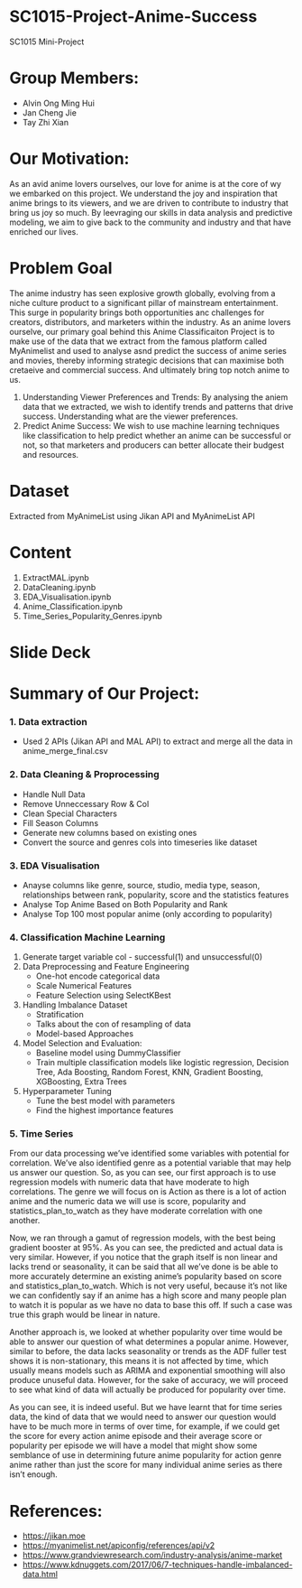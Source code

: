 # SC1015-Project-Anime-Success
SC1015 Mini-Project


# Group Members:
- Alvin Ong Ming Hui
- Jan Cheng Jie
- Tay Zhi Xian

# Our Motivation:
As an avid anime lovers ourselves, our love for anime is at the core of wy we embarked on this project. We understand the joy and inspiration that anime brings to its viewers, and we are driven to contribute to industry that bring us joy so much. By leevraging our skills in data analysis and predictive modeling, we aim to give back to the community and industry and that have enriched our lives.


# Problem Goal
The anime industry has seen explosive growth globally, evolving from a niche culture product to a significant pillar of mainstream entertainment. This surge in popularity brings both opportunities anc challenges for creators, distributors, and marketers within the industry. As an anime lovers ourselve, our primary goal behind this Anime Classificaiton Project is to make use of the data that we extract from the famous platform called MyAnimelist and used to analyse asnd predict the success of anime series and movies, thereby informing strategic decisions that can maximise both cretaeive and commercial success. And ultimately bring top notch anime to us.
  1. Understanding Viewer Preferences and Trends: By analysing the aniem data that we extracted, we wish to identify trends and patterns that drive success. Understanding what are the viewer preferences.
  2. Predict Anime Success: We wish to use machine learning techniques like classification to help predict whether an anime can be successful or not, so that marketers and producers can better allocate their budgest and resources.


# Dataset
Extracted from MyAnimeList using Jikan API and MyAnimeList API


# Content
1. ExtractMAL.ipynb
2. DataCleaning.ipynb
3. EDA_Visualisation.ipynb
4. Anime_Classification.ipynb
5. Time_Series_Popularity_Genres.ipynb

# Slide Deck


# Summary of Our Project:
### 1. Data extraction
- Used 2 APIs (Jikan API and MAL API) to extract and merge all the data in anime_merge_final.csv

### 2. Data Cleaning & Proprocessing
  -  Handle Null Data
  -  Remove Unneccessary Row & Col
  -  Clean Special Characters
  -  Fill Season Columns
  -  Generate new columns based on existing ones
  -  Convert the source and genres cols into timeseries like dataset

### 3. EDA Visualisation
  - Anayse columns like genre, source, studio, media type, season, relationships between rank, popularity, score and the statistics features
  - Analyse Top Anime Based on Both Popularity and Rank
  - Analyse Top 100 most popular anime (only according to popularity)

### 4. Classification Machine Learning
  1. Generate target variable col - successful(1) and unsuccessful(0)
  2. Data Preprocessing and Feature Engineering
      - One-hot encode categorical data
      - Scale Numerical Features
      - Feature Selection using SelectKBest
  3. Handling Imbalance Dataset
      - Stratification
      - Talks about the con of resampling of data
      - Model-based Approaches
  4. Model Selection and Evaluation:
      - Baseline model using DummyClassifier
      - Train multiple classification models like logistic regression, Decision Tree, Ada Boosting, Random Forest, KNN, Gradient Boosting, XGBoosting, Extra Trees
  5. Hyperparameter Tuning
      - Tune the best model with parameters
      - Find the highest importance features

### 5. Time Series 
From our data processing we’ve identified some variables with potential for correlation. We’ve also identified genre as a potential variable that may help us answer our question. So, as you can see, our first approach is to use regression models with numeric data that have moderate to high correlations. The genre we will focus on is Action as there is a lot of action anime and the numeric data we will use is score, popularity and statistics_plan_to_watch as they have moderate correlation with one another.

Now, we ran through a gamut of regression models, with the best being gradient booster at 95%. As you can see, the predicted and actual data is very similar. However, if you notice that the graph itself is non linear and lacks trend or seasonality, it can be said that all we’ve done is be able to more accurately determine an existing anime’s popularity based on score and statistics_plan_to_watch. Which is not very useful, because it’s not like we can confidently say if an anime has a high score and many people plan to watch it is popular as we have no data to base this off. If such a case was true this graph would be linear in nature.

Another approach is, we looked at whether popularity over time would be able to answer our question of what determines a popular anime. However, similar to before, the data lacks seasonality or trends as the ADF fuller test shows it is non-stationary, this means it is not affected by time, which usually means models such as ARIMA and exponential smoothing will also produce unuseful data. However, for the sake of accuracy, we will proceed to see what kind of data will actually be produced for popularity over time.

As you can see, it is indeed useful. But we have learnt that for time series data, the kind of data that we would need to answer our question would have to be much more in terms of over time, for example, if we could get the score for every action anime episode and their average score or popularity per episode we will have a model that might show some semblance of use in determining future anime popularity for action genre anime rather than just the score for many individual anime series as there isn’t enough.

# References:
- https://jikan.moe
- https://myanimelist.net/apiconfig/references/api/v2
- https://www.grandviewresearch.com/industry-analysis/anime-market
- https://www.kdnuggets.com/2017/06/7-techniques-handle-imbalanced-data.html


